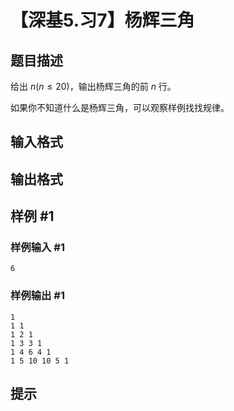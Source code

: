 # 【深基5.习7】杨辉三角

## 题目描述

给出 $n(n\le20)$，输出杨辉三角的前 $n$ 行。

如果你不知道什么是杨辉三角，可以观察样例找找规律。

## 输入格式



## 输出格式



## 样例 #1

### 样例输入 #1
```
6
```

### 样例输出 #1

```
1
1 1
1 2 1
1 3 3 1
1 4 6 4 1
1 5 10 10 5 1
```

## 提示


